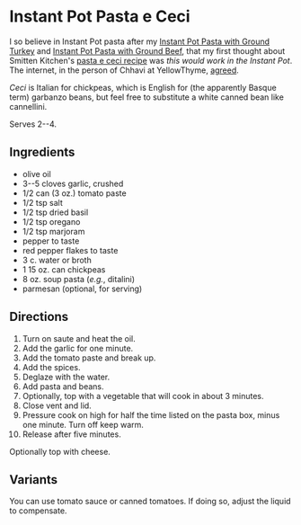 [Instant Pot]: ../indices/instantPot.html
[quick]: ../indices/quick.html

# Instant Pot Pasta e Ceci

I so believe in Instant Pot pasta after my [Instant Pot Pasta with Ground Turkey](../ipTurkeyPasta.md) and [Instant Pot Pasta with Ground Beef](../ipBeefPasta.md), that my first thought about Smitten Kitchen's [pasta e ceci recipe](https://smittenkitchen.com/2017/10/quick-pasta-and-chickpeas-pasta-e-ceci/) was *this would work in the Instant Pot*.  
The internet, in the person of Chhavi at YellowThyme, [agreed](https://www.yellowthyme.com/pasta-e-ceci/).

*Ceci* is Italian for chickpeas, which is English for (the apparently Basque term) garbanzo beans, but feel free to substitute a white canned bean like cannellini.

Serves 2--4.

## Ingredients

* olive oil
* 3--5 cloves garlic, crushed
* 1/2 can (3 oz.) tomato paste
* 1/2 tsp salt
* 1/2 tsp dried basil
* 1/2 tsp oregano
* 1/2 tsp marjoram
* pepper to taste
* red pepper flakes to taste
* 3 c. water or broth
* 1 15 oz. can chickpeas
* 8 oz. soup pasta (*e.g.*, ditalini)
* parmesan (optional, for serving)

## Directions

1. Turn on saute and heat the oil.
2. Add the garlic for one minute.
3. Add the tomato paste and break up.
4. Add the spices.
5. Deglaze with the water.
7. Add pasta and beans.
8. Optionally, top with a vegetable that will cook in about 3 minutes.
9. Close vent and lid.
10. Pressure cook on high for half the time listed on the pasta box, minus one minute.  Turn off keep warm.
11. Release after five minutes.

Optionally top with cheese.

## Variants

You can use tomato sauce or canned tomatoes.  If doing so, adjust the liquid to compensate.
